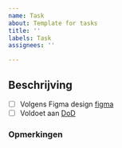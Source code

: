 ```yaml
---
name: Task
about: Template for tasks
title: ''
labels: Task
assignees: ''

---
```


## Beschrijving

- [ ] Volgens Figma design [figma](https://www.figma.com/file/qaNRUCoORqkkcmNL6Vsevz/WCAG-Tool?node-id=0%3A1)
- [ ] Voldoet aan [DoD](https://docs.google.com/document/d/1YHE7G4xOuU7b1ZbmFzLyItvpTnns9tX5c9hcdw4nJFk/edit#heading=h.167kh2nqdbf0)

### Opmerkingen
